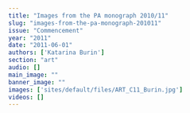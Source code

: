 ```yaml
---
title: "Images from the PA monograph 2010/11"
slug: "images-from-the-pa-monograph-201011"
issue: "Commencement"
year: "2011"
date: "2011-06-01"
authors: ['Katarina Burin']
section: "art"
audio: []
main_image: ""
banner_image: ""
images: ['sites/default/files/ART_C11_Burin.jpg']
videos: []
---
```

